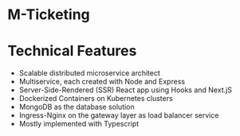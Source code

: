 # M-Ticketing
 
# Technical Features
- Scalable distributed microservice architect
- Multiservice, each created with Node and Express
- Server-Side-Rendered (SSR) React app using Hooks and Next.jS
- Dockerized Containers on Kubernetes clusters
- MongoDB as the database solution
- Ingress-Nginx on the gateway layer as load balancer service
- Mostly implemented with Typescript
